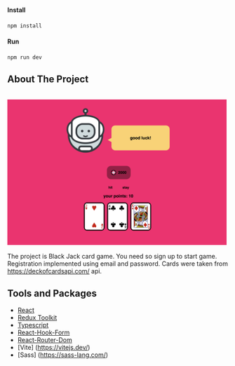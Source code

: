 #### Install

`npm install`

#### Run

`npm run dev`

## About The Project

<br>
<img src='./public/pageGame.png' width='500px'>

<br>

The project is Black Jack card game.
You need so sign up to start game. Registration implemented using email and password.
Cards were taken from https://deckofcardsapi.com/ api.

## Tools and Packages

- [React](https://reactjs.org/)
- [Redux Toolkit](https://redux-toolkit.js.org/)
- [Typescript](https://www.typescriptlang.org/)
- [React-Hook-Form](https://react-hook-form.com/)
- [React-Router-Dom](https://v5.reactrouter.com/web/guides/quick-start)
- [Vite] (https://vitejs.dev/)
- [Sass] (https://sass-lang.com/)
